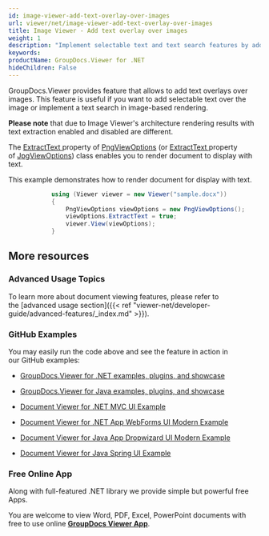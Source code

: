 ```yaml
---
id: image-viewer-add-text-overlay-over-images
url: viewer/net/image-viewer-add-text-overlay-over-images
title: Image Viewer - Add text overlay over images
weight: 1
description: "Implement selectable text and text search features by adding text overlay over document page images with GroupDocs.Viewer component."
keywords: 
productName: GroupDocs.Viewer for .NET
hideChildren: False
---
```

GroupDocs.Viewer provides feature that allows to add text overlays over images. This feature is useful if you want to add selectable text over the image or implement a text search in image-based rendering.

**Please note** that due to Image Viewer's architecture rendering results with text extraction enabled and disabled are different. 

The [ExtractText ](https://apireference.groupdocs.com/net/viewer/groupdocs.viewer.options/pngviewoptions/properties/extracttext)property of [PngViewOptions](https://apireference.groupdocs.com/net/viewer/groupdocs.viewer.options/pngviewoptions) (or [ExtractText ](https://apireference.groupdocs.com/net/viewer/groupdocs.viewer.options/jpgviewoptions/properties/extracttext)property of [JpgViewOptions](https://apireference.groupdocs.com/net/viewer/groupdocs.viewer.options/jpgviewoptions)) class enables you to render document to display with text. 

This example demonstrates how to render document for display with text.

```csharp
            using (Viewer viewer = new Viewer("sample.docx"))
            {
               	PngViewOptions viewOptions = new PngViewOptions();
                viewOptions.ExtractText = true;
                viewer.View(viewOptions);
            }
```

## More resources

### Advanced Usage Topics

To learn more about document viewing features, please refer to the [advanced usage section]({{< ref "viewer-net/developer-guide/advanced-features/_index.md" >}}).

### GitHub Examples

You may easily run the code above and see the feature in action in our GitHub examples:

*   [GroupDocs.Viewer for .NET examples, plugins, and showcase](https://github.com/groupdocs-viewer/GroupDocs.Viewer-for-.NET)
    
*   [GroupDocs.Viewer for Java examples, plugins, and showcase](https://github.com/groupdocs-viewer/GroupDocs.Viewer-for-Java)
    
*   [Document Viewer for .NET MVC UI Example](https://github.com/groupdocs-viewer/GroupDocs.Viewer-for-.NET-MVC) 
    
*   [Document Viewer for .NET App WebForms UI Modern Example](https://github.com/groupdocs-viewer/GroupDocs.Viewer-for-.NET-WebForms)
    
*   [Document Viewer for Java App Dropwizard UI Modern Example](https://github.com/groupdocs-viewer/GroupDocs.Viewer-for-Java-Dropwizard)
    
*   [Document Viewer for Java Spring UI Example](https://github.com/groupdocs-viewer/GroupDocs.Viewer-for-Java-Spring)
    

### Free Online App

Along with full-featured .NET library we provide simple but powerful free Apps.

You are welcome to view Word, PDF, Excel, PowerPoint documents with free to use online **[GroupDocs Viewer App](https://products.groupdocs.app/viewer)**.
